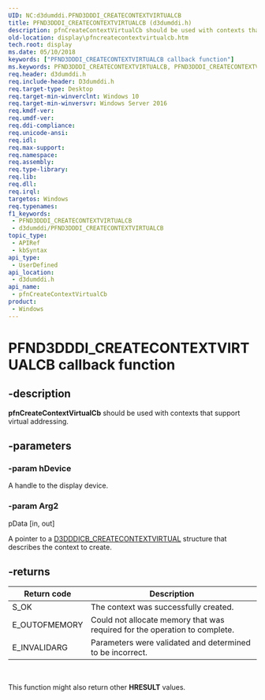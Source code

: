 ```yaml
---
UID: NC:d3dumddi.PFND3DDDI_CREATECONTEXTVIRTUALCB
title: PFND3DDDI_CREATECONTEXTVIRTUALCB (d3dumddi.h)
description: pfnCreateContextVirtualCb should be used with contexts that support virtual addressing.
old-location: display\pfncreatecontextvirtualcb.htm
tech.root: display
ms.date: 05/10/2018
keywords: ["PFND3DDDI_CREATECONTEXTVIRTUALCB callback function"]
ms.keywords: PFND3DDDI_CREATECONTEXTVIRTUALCB, PFND3DDDI_CREATECONTEXTVIRTUALCB callback, d3dumddi/pfnCreateContextVirtualCb, display.pfncreatecontextvirtualcb, pfnCreateContextVirtualCb, pfnCreateContextVirtualCb callback function [Display Devices]
req.header: d3dumddi.h
req.include-header: D3dumddi.h
req.target-type: Desktop
req.target-min-winverclnt: Windows 10
req.target-min-winversvr: Windows Server 2016
req.kmdf-ver: 
req.umdf-ver: 
req.ddi-compliance: 
req.unicode-ansi: 
req.idl: 
req.max-support: 
req.namespace: 
req.assembly: 
req.type-library: 
req.lib: 
req.dll: 
req.irql: 
targetos: Windows
req.typenames: 
f1_keywords:
 - PFND3DDDI_CREATECONTEXTVIRTUALCB
 - d3dumddi/PFND3DDDI_CREATECONTEXTVIRTUALCB
topic_type:
 - APIRef
 - kbSyntax
api_type:
 - UserDefined
api_location:
 - d3dumddi.h
api_name:
 - pfnCreateContextVirtualCb
product:
 - Windows
---
```


# PFND3DDDI_CREATECONTEXTVIRTUALCB callback function


## -description

<b>pfnCreateContextVirtualCb</b> should be used with contexts that support virtual addressing.

## -parameters

### -param hDevice

A handle to the display device.

### -param Arg2

pData [in, out]

A pointer to a [D3DDDICB_CREATECONTEXTVIRTUAL](../d3dumddi/ns-d3dumddi-_d3dddicb_createcontextvirtual.md) structure that describes the context to create.

## -returns

|Return code|Description|
|--- |--- |
|S_OK|The context was successfully created.|
|E_OUTOFMEMORY|Could not allocate memory that was required for the operation to complete.|
|E_INVALIDARG|Parameters were validated and determined to be incorrect.|

 

This function might also return other <b>HRESULT</b> values.

